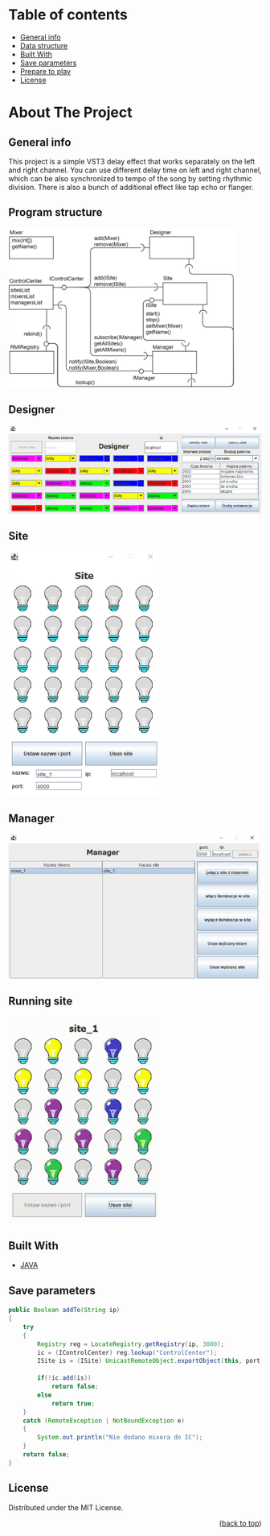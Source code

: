 # Table of contents
* [General info](#general-info)
* [Data structure](#data-structure)
* [Built With](#built-with)
* [Save parameters](#save-parameters)
* [Prepare to play](#prepare-to-play)
* [License](#license)

# About The Project

## General info

<p class="text-justify">
This project is a simple VST3 delay effect that works separately on the left and right channel. You can use different delay time on left and right channel, which can be also synchronized to tempo of the song by setting rhythmic division.   There is also a bunch of additional effect like tap echo or flanger.
</p>

## Program structure
<img src = "https://github.com/jarekkopaczewski/LightControl/blob/983dcd27f293eb66c7e13cba7182865962603e2b/Illuminations.png" width = "450"/>

## Designer
<img src = "https://github.com/jarekkopaczewski/LightControl/blob/6477d28369ab28a2cc142aa37db4a43fa97ef058/designer.png" width = "600"/>

## Site
<img src = "https://github.com/jarekkopaczewski/LightControl/blob/6477d28369ab28a2cc142aa37db4a43fa97ef058/site.png" width = "300"/>

## Manager
<img src = "https://github.com/jarekkopaczewski/LightControl/blob/6477d28369ab28a2cc142aa37db4a43fa97ef058/manager.png" width = "500"/>

## Running site
<img src = "https://github.com/jarekkopaczewski/LightControl/blob/6477d28369ab28a2cc142aa37db4a43fa97ef058/video.gif" width = "300"/>

## Built With

* [JAVA](https://www.java.com/pl/)

## Save parameters

```java
public Boolean addTo(String ip)
{
    try 
    {
        Registry reg = LocateRegistry.getRegistry(ip, 3000);
        ic = (IControlCenter) reg.lookup("ControlCenter");
        ISite is = (ISite) UnicastRemoteObject.exportObject(this, port);
        
        if(!ic.add(is))
            return false;
        else
            return true;
    } 
    catch (RemoteException | NotBoundException e)
    {
        System.out.println("Nie dodano mixera do IC");
    }
    return false;
}
```

## License

Distributed under the MIT License.

<p align="right">(<a href="#top">back to top</a>)</p>
